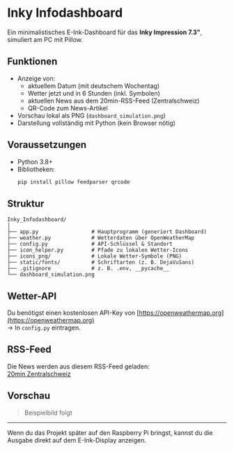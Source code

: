 # Inky Infodashboard

Ein minimalistisches E-Ink-Dashboard für das **Inky Impression 7.3"**, simuliert am PC mit Pillow.

## Funktionen

- Anzeige von:
  - aktuellem Datum (mit deutschem Wochentag)
  - Wetter jetzt und in 6 Stunden (inkl. Symbolen)
  - aktuellen News aus dem 20min-RSS-Feed (Zentralschweiz)
  - QR-Code zum News-Artikel
- Vorschau lokal als PNG (`dashboard_simulation.png`)
- Darstellung vollständig mit Python (kein Browser nötig)

## Voraussetzungen

- Python 3.8+
- Bibliotheken:
  ```bash
  pip install pillow feedparser qrcode
  ```

## Struktur

```text
Inky_Infodashboard/
│
├── app.py                 # Hauptprogramm (generiert Dashboard)
├── weather.py             # Wetterdaten über OpenWeatherMap
├── config.py              # API-Schlüssel & Standort
├── icon_helper.py         # Pfade zu lokalen Wetter-Icons
├── icons_png/             # Lokale Wetter-Symbole (PNG)
├── static/fonts/          # Schriftarten (z. B. DejaVuSans)
├── .gitignore             # z. B. .env, __pycache__
└── dashboard_simulation.png
```

## Wetter-API

Du benötigst einen kostenlosen API-Key von [https://openweathermap.org](https://openweathermap.org)  
→ In `config.py` eintragen.

## RSS-Feed

Die News werden aus diesem RSS-Feed geladen:  
[20min Zentralschweiz](https://partner-feeds.beta.20min.ch/rss/20minuten/zentralschweiz)

## Vorschau

> Beispielbild folgt

---

Wenn du das Projekt später auf den Raspberry Pi bringst, kannst du die Ausgabe direkt auf dem E-Ink-Display anzeigen.
